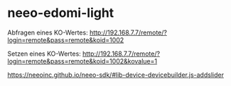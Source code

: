 # neeo-edomi-light


Abfragen eines KO-Wertes:
http://192.168.7.7/remote/?login=remote&pass=remote&koid=1002

Setzen eines KO-Wertes:
http://192.168.7.7/remote/?login=remote&pass=remote&koid=1002&kovalue=1


https://neeoinc.github.io/neeo-sdk/#lib-device-devicebuilder.js-addslider

